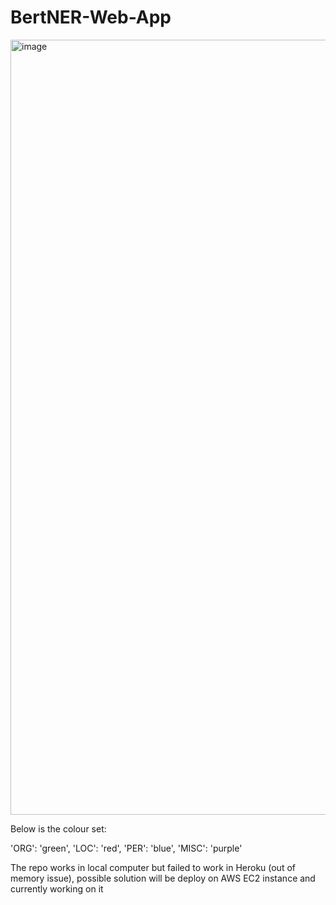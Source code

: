 # BertNER-Web-App

<img width="1240" alt="image" src="https://user-images.githubusercontent.com/37623890/219695853-f5e132ec-ab00-4535-9bd4-8631db29970c.png">

Below is the colour set:

'ORG': 'green',
'LOC': 'red',
'PER': 'blue',
'MISC': 'purple'

The repo works in local computer but failed to work in Heroku (out of memory issue), possible solution will be deploy on AWS EC2 instance and currently working on it
